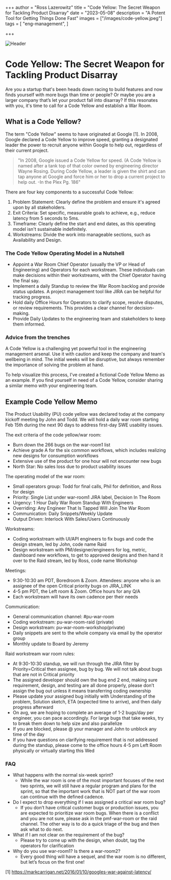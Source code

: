 +++
author = "Ross Lazerowitz"
title = "Code Yellow: The Secret Weapon for Tackling Product Disarray"
date = "2023-05-08"
description = "A Potent Tool for Getting Things Done Fast"
images = ["/images/code-yellow.jpeg"]
tags = [
    "eng-management",
]

+++

![Header](/images/code-yellow.jpeg)

# Code Yellow: The Secret Weapon for Tackling Product Disarray

Are you a startup that's been heads down racing to build features and now finds yourself with more bugs than time or people? Or maybe you are a larger company that’s let your product fall into disarray? If this resonates with you, it's time to call for a Code Yellow and establish a War Room.

## What is a Code Yellow?

The term "Code Yellow" seems to have originated at Google [1]. In 2008, Google declared a Code Yellow to improve speed, granting a designated leader the power to recruit anyone within Google to help out, regardless of their current project.

> "In 2008, Google issued a Code Yellow for speed. (A Code Yellow is named after a tank top of that color owned by engineering director Wayne Rosing. During Code Yellow, a leader is given the shirt and can tap anyone at Google and force him or her to drop a current project to help out. -In the Plex Pg. 186"

There are four key components to a successful Code Yellow:

1. Problem Statement: Clearly define the problem and ensure it's agreed upon by all stakeholders.
2. Exit Criteria: Set specific, measurable goals to achieve, e.g., reduce latency from 5 seconds to 5ms.
3. Timeframe: Clearly define the start and end dates, as this operating model isn't sustainable indefinitely.
4. Workstreams: Divide the work into manageable sections, such as Availability and Design.

### The Code Yellow Operating Model in a Nutshell

- Appoint a War Room Chief Operator (usually the VP or Head of Engineering) and Operators for each workstream. These individuals can make decisions within their workstreams, with the Chief Operator having the final say.
- Implement a daily Standup to review the War Room backlog and provide status updates. A project management tool like JIRA can be helpful for tracking progress.
- Hold daily Office Hours for Operators to clarify scope, resolve disputes, or review requirements. This provides a clear channel for decision-making.
- Provide Daily Updates to the engineering team and stakeholders to keep them informed.

### Advice from the trenches

A Code Yellow is a challenging yet powerful tool in the engineering management arsenal. Use it with caution and keep the company and team's wellbeing in mind. The initial weeks will be disruptive, but always remember the importance of solving the problem at hand.

To help visualize this process, I’ve created a fictional Code Yellow Memo as an example. If you find yourself in need of a Code Yellow, consider sharing a similar memo with your engineering team.

## Example Code Yellow Memo

The Product Usability (PU) code yellow was declared today at the company kickoff meeting by John and Todd. We will hold a daily war room starting Feb 15th during the next 90 days to address first-day SWE usability issues.

The exit criteria of the code yellow/war room:

- Burn down the 266 bugs on the war-room1 list
- Achieve grade A for the six common workflows, which includes realizing new designs for consumption workflows
- Extensive use of the product for one hour will not encounter new bugs
- North Star: No sales loss due to product usability issues

The operating model of the war room:

- Small operators group: Todd for final calls, Phil for definition, and Ross for design
- Priority: Single List under war-room1 JIRA label, Decision In The Room
- Urgency: 1 Hour Daily War Room Standup With Engineers
- Overriding: Any Engineer That Is Tapped Will Join The War Room
- Communication: Daily Snippets/Weekly Update
- Output Driven: Interlock With Sales/Users Continuously

Workstreams:

- Coding workstream with UI/API engineers to fix bugs and code the design stream, led by John, code name Raid
- Design workstream with PM/designer/engineers for log, metric, dashboard new workflows, to get to approved designs and then hand it over to the Raid stream, led by Ross, code name Workshop

Meetings:

- 9:30-10:30 am PDT, Boredroom & Zoom. Attendees: anyone who is an assignee of the open Critical priority bugs on JIRA_LINK
- 4-5 pm PDT, the Left room & Zoom. Office hours for any Q/A
- Each workstream will have its own cadence per their needs

Communication:

- General communication channel: #pu-war-room
- Coding workstream: pu-war-room-raid (private)
- Design workstream: pu-war-room-workshop(private)
- Daily snippets are sent to the whole company via email by the operator group
- Monthly update to Board by Jeremy

Raid workstream war room rules:

- At 9:30-10:30 standup, we will run through the JIRA filter by Priority=Critical then assignee, bug by bug. We will not talk about bugs that are not in Critical priority
- The assigned developer should own the bug end 2 end, making sure requirement, design, and testing are all done properly, please don’t assign the bug out unless it means transferring coding ownership
- Please update your assigned bug initially with Understanding of the problem, Solution sketch, ETA (expected time to arrive), and then daily progress afterward
- On avg, we are hoping to complete an average of 1-2 bugs/day per engineer, you can pace accordingly. For large bugs that take weeks, try to break them down to help size and also parallelize
- If you are blocked, please @ your manager and John to unblock any time of the day
- If you have questions on clarifying requirement that is not addressed during the standup, please come to the office hours 4-5 pm Left Room physically or virtually starting this Wed

### FAQ

- What happens with the normal six-week sprint?
  - While the war room is one of the most important focuses of the next two sprints, we will still have a regular program and plans for the sprint, so that the important work that is NOT part of the war room can continue with the defined cadence.
- Do I expect to drop everything if I was assigned a critical war room bug?
  - If you don’t have critical customer bugs or production issues, you are expected to prioritize war room bugs. When there is a conflict and you are not sure, please ask in the pmf-war-room or the raid channel. The other way is to do a quick triage of the bug and then ask what to do next.
- What if I am not clear on the requirement of the bug?
  - Please try to come up with the design, when doubt, tag the operators for clarification
- Why do you use war-room1? Is there a war-room2?
  - Every good thing will have a sequel, and the war room is no different, but let’s focus on the first one!

[1] https://markcarrigan.net/2016/01/10/googles-war-against-latency/
